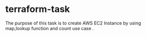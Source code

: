 # terraform-task


The purpose of this task is to create AWS EC2 Instance by using map,lookup function and count use case .
